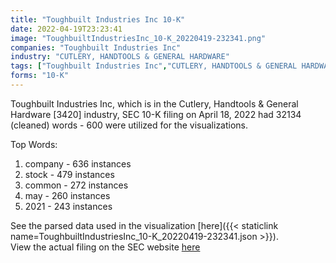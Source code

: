 ```yaml
---
title: "Toughbuilt Industries Inc 10-K"
date: 2022-04-19T23:23:41
image: "ToughbuiltIndustriesInc_10-K_20220419-232341.png"
companies: "Toughbuilt Industries Inc"
industry: "CUTLERY, HANDTOOLS & GENERAL HARDWARE"
tags: ["Toughbuilt Industries Inc","CUTLERY, HANDTOOLS & GENERAL HARDWARE","04-18-2022","10-K"]
forms: "10-K"
---
```

Toughbuilt Industries Inc, which is in the Cutlery, Handtools & General Hardware [3420] industry, SEC 10-K filing on April 18, 2022 had 32134 (cleaned) words - 600 were utilized for the visualizations.

Top Words:
1. company - 636 instances
2. stock - 479 instances
3. common - 272 instances
4. may - 260 instances
5. 2021 - 243 instances


See the parsed data used in the visualization [here]({{< staticlink name=ToughbuiltIndustriesInc_10-K_20220419-232341.json >}}).  
View the actual filing on the SEC website [here](https://www.sec.gov/Archives/edgar/data/1668370/0001575872-22-000280.txt)